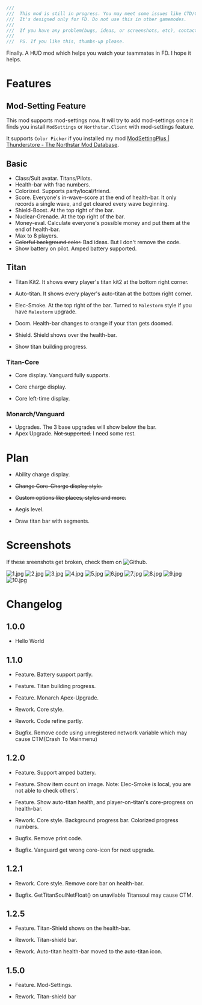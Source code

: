 ```c
///  
///  This mod is still in progress. You may meet some issues like CTD/CTM. Take yourself.
///  It's designed only for FD. Do not use this in other gamemodes.
///  
///  If you have any problem(bugs, ideas, or screenshots, etc), contact me through Discord@raintrap341 or Github.
///  
///  PS. If you like this, thumbs-up please.
```


Finally. A HUD mod which helps you watch your teammates in FD. I hope it helps.

# Features

## Mod-Setting Feature

This mod supports mod-settings now. It will try to add mod-settings once it finds you install `ModSettings` or `Northstar.Client` with mod-settings feature.

It supports `Color Picker` if you installed my mod [ModSettingPlus | Thunderstore - The Northstar Mod Database](https://thunderstore.io/c/northstar/p/Team036/ModSettingPlus/).

## Basic
- Class/Suit avatar. Titans/Pilots.
- Health-bar with frac numbers.
- Colorized. Supports party/local/friend.
- Score. Everyone's in-wave-score at the end of health-bar. It only records a single wave, and get cleared every wave beginning.
- Shield-Boost. At the top right of the bar.
- Nuclear-Grenade. At the top right of the bar.
- Money-eval.  Calculate everyone's possible money and put them at the end of health-bar.
- Max to 8 players.
- ~~Colorful background color.~~ Bad ideas. But I don't remove the code.
- Show battery on pilot. Amped battery supported.
## Titan

- Titan Kit2. It shows every player's titan kit2 at the bottom right corner.

- Auto-titan.  It shows every player's auto-titan at the bottom right corner.

- Elec-Smoke.   At the top right of the bar. Turned to `Malestorm` style if you have `Malestorm` upgrade.

- Doom. Health-bar changes to orange if your titan gets doomed.
- Shield. Shield shows over the health-bar.

- Show titan building progress.


### Titan-Core
- Core display. Vanguard fully supports.

- Core charge display. 

- Core left-time display. 
### Monarch/Vanguard
- Upgrades. The 3 base upgrades will show below the bar.
- Apex Upgrade. ~~Not supported.~~ I need some rest.


# Plan
- Ability charge display.

- ~~Change Core-Charge display style.~~

- ~~Custom options like places, styles and more.~~

- Aegis level.

- Draw titan bar with segments.

  

# Screenshots
If these sreenshots get broken, check them on ![Github](https://github.com/RainTrap341/EntityStatus/tree/main/screenshots).

![1.jpg](https://www.helloimg.com/i/2024/10/06/6702a9ceef435.jpg)
![2.jpg](https://www.helloimg.com/i/2024/10/06/6702a9cec10dc.jpg)
![3.jpg](https://www.helloimg.com/i/2024/10/06/6702a9cee7651.jpg)
![4.jpg](https://www.helloimg.com/i/2024/10/06/6702a9cede5d9.jpg)
![5.jpg](https://www.helloimg.com/i/2024/10/06/6702a9cf174ac.jpg)
![6.jpg](https://www.helloimg.com/i/2024/10/06/6702aa0242e33.jpg)
![7.jpg](https://www.helloimg.com/i/2024/10/06/6702aa022dc6d.jpg)
![8.jpg](https://www.helloimg.com/i/2024/10/07/6703f73eafff4.jpg)
![9.jpg](https://www.helloimg.com/i/2024/10/12/670a923ee330a.jpg)
![10.jpg](https://www.helloimg.com/i/2024/10/18/6711c0dd50fb0.jpg)

# Changelog
## 1.0.0
- Hello World

## 1.1.0
- Feature. Battery support partly.
- Feature. Titan building progress.
- Feature. Monarch Apex-Upgrade.

- Rework. Core style.
- Rework. Code refine partly.

- Bugfix. Remove code using unregistered network variable which may cause CTM(Crash To Mainmenu) 

## 1.2.0
- Feature. Support amped battery.
- Feature. Show item count on image. Note: Elec-Smoke is local, you are not able to check others'.
- Feature. Show auto-titan health, and player-on-titan's core-progress on health-bar.



- Rework. Core style. Background progress bar. Colorized progress numbers.
	
- Bugfix. Remove print code.
- Bugfix. Vanguard get wrong core-icon for next upgrade.  

## 1.2.1

- Rework. Core style. Remove core bar on health-bar.

- Bugfix. GetTitanSoulNetFloat() on unavilable Titansoul may cause CTM.

## 1.2.5

- Feature. Titan-Shield shows on the health-bar.

- Rework. Titan-shield bar.
- Rework. Auto-titan health-bar moved to the auto-titan icon.

## 1.5.0

- Feature. Mod-Settings.

- Rework. Titan-shield bar